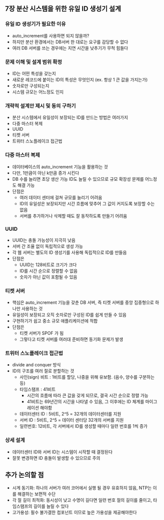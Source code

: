 ## 7장 분산 시스템을 위한 유일 ID 생성기 설계

### 유일 ID 생성기가 필요한 이유
- auto_increment를 사용하면 되지 않을까?
- 하지만 분산 환경에서는 DB서버 한 대로는 요구를 감당할 수 없다
- 여러 DB 서버를 쓰는 경우에는 지연 시간을 낮추기가 무척 힘들다

### 문제 이해 및 설계 범위 확정
- ID는 어떤 특성을 갖는지
- 새로운 레코드에 붙이는 ID의 특성은 무엇인지 (ex. 항상 1 큰 값을 가지는가)
- 숫자로만 구성되는지
- 시스템 규모는 어느정도 인지

### 개략적 설계안 제시 및 동의 구하기
- 분산 시스템에서 유일성이 보장되는 ID를 만드는 방법은 여러가지
- 다중 마스터 복제
- UUID
- 티켓 서버
- 트위터 스노플레이크 접근법

### 다중 마스터 복제
- 데이터베이스의 auto_increment 기능을 활용하는 것
- 다만, 1만큼이 아닌 k만큼 증가 시킨다
- DB 수를 늘리면 초당 생산 가능 ID도 늘릴 수 있으므로 규모 확장성 문제를 어느정도 해결 가능
- 단점은
    - 여러 데이터 센터에 걸쳐 규모를 늘리기 어려움
    - ID의 유일성은 보장되지만 시간 흐름에 맞추어 그 값이 커지도록 보장할 수는 없음
    - 서버를 추가하거나 삭제할 때도 잘 동작하도록 만들기 어려움

### UUID
- UUID는 충돌 가능성이 지극히 낮음
- 서버 간 조율 없이 독립적으로 생성 가능
- 각 웹 서버는 별도의 ID 생성기를 사용해 독립적으로 ID를 만들음
- 단점은
    - UUID는 128비트로 크기가 크다
    - ID를 시간 순으로 정렬할 수 없음
    - 숫자가 아닌 값이 포함될 수 있음

### 티켓 서버
- 핵심은 auto_increment 기능을 갖춘 DB 서버, 즉 티켓 서버를 중앙 집중형으로 하나만 사용하는 것
- 유일성이 보장되고 오직 숫자로만 구성된 ID를 쉽게 만들 수 있음
- 구현하기가 쉽고 중소 규모 애플리케이션에 적합
- 단점은
    - 티켓 서버가 SPOF 가 됨
    - 그렇다고 티켓 서버를 여러대 준비하면 동기화 문제가 발생

### 트위터 스노플레이크 접근법
- divide and conquer 방식
- ID의 구조를 여러 절로 분할하는 것
    - 사인(sign) 비트 : 1비트를 할당, 나중을 위해 유보함. (음수, 양수를 구분하는 등)
    - 타임스탬프 : 41비트
        - 시간의 흐름에 따라 큰 값을 갖게 되므로, 결국 시간 순으로 정렬 가능
        - 41비트는 69년간의 시간을 나타낼 수 있음, 그 이후에는 ID 체계를 마이그레이션 해야함
    - 데이터센터 ID : 5비트, 2^5 = 32개의 데이터센터를 지원
    - 서버 ID : 5비트, 2^5 = 데이터 센터당 32개의 서버를 지원
    - 일련번호: 12비트, 각 서버에서 ID를 생성할 때마다 일련 번호를 1씩 증가

### 상세 설계
- 데이터센터 ID와 서버 ID는 시스템이 시작할 때 결정된다
- 잘못 변경하면 ID 충돌이 발생할 수 있으므로 주의

## 추가 논의할 점
- 시계 동기화: 하나의 서버가 여러 코어에서 실행 될 경우 유효하지 않음, NTP는 이를 해결하는 보편적 수단
- 각 절 길이 최적화: 동시성이 낮고 수명이 길다면 일련 번호 절의 길이를 줄이고, 타임스탬프의 길이를 늘릴 수 있다
- 고가용성: 필수 불가결한 컴포넌트 이므로 높은 가용성을 제공해야한다
